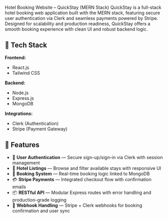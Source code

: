 Hotel Booking Website – QuickStay (MERN Stack)
QuickStay is a full-stack hotel booking web application built with the MERN stack, featuring secure user authentication via Clerk
and seamless payments powered by Stripe. Designed for scalability and production readiness, 
QuickStay offers a smooth booking experience with clean UI and robust backend logic.

## 🚀 Tech Stack

**Frontend:**
- React.js
- Tailwind CSS

**Backend:**
- Node.js
- Express.js
- MongoDB

**Integrations:**
- Clerk (Authentication)
- Stripe (Payment Gateway)

## 🔐 Features

- 🔑 **User Authentication** — Secure sign-up/sign-in via Clerk with session management
- 🏨 **Hotel Listings** — Browse and filter available stays with responsive UI
- 📅 **Booking System** — Real-time booking logic linked to MongoDB
- 💳 **Stripe Payments** — Integrated checkout flow with confirmation emails
- 📦 **RESTful API** — Modular Express routes with error handling and production-grade logging
- 📄 **Webhook Handling** — Stripe + Clerk webhooks for booking confirmation and user sync

